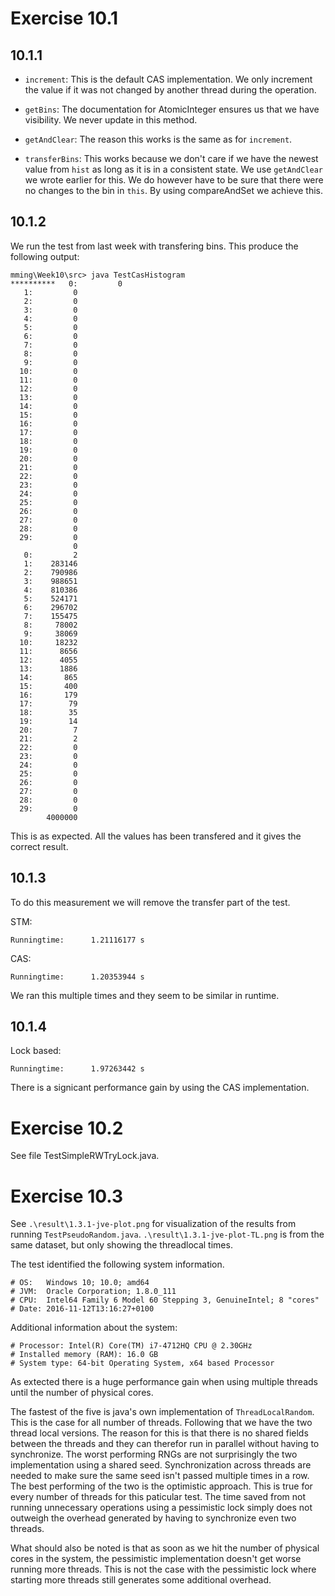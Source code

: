 Exercise 10.1
=============

10.1.1
-------------

- `increment`: This is the default CAS implementation. We only increment the value if it was not changed by another thread during the operation.

- `getBins`: The documentation for AtomicInteger ensures us that we have visibility. We never update in this method.

- `getAndClear`: The reason this works is the same as for `increment`.

- `transferBins`: This works because we don't care if we have the newest value from `hist` as long as it is in a consistent state. We use `getAndClear` we wrote earlier for this. We do however have to be sure that there were no changes to the bin in `this`. By using compareAndSet we achieve this.

10.1.2
-------------

We run the test from last week with transfering bins. This produce the following output:

```
mming\Week10\src> java TestCasHistogram
**********   0:         0
   1:         0
   2:         0
   3:         0
   4:         0
   5:         0
   6:         0
   7:         0
   8:         0
   9:         0
  10:         0
  11:         0
  12:         0
  13:         0
  14:         0
  15:         0
  16:         0
  17:         0
  18:         0
  19:         0
  20:         0
  21:         0
  22:         0
  23:         0
  24:         0
  25:         0
  26:         0
  27:         0
  28:         0
  29:         0
              0
   0:         2
   1:    283146
   2:    790986
   3:    988651
   4:    810386
   5:    524171
   6:    296702
   7:    155475
   8:     78002
   9:     38069
  10:     18232
  11:      8656
  12:      4055
  13:      1886
  14:       865
  15:       400
  16:       179
  17:        79
  18:        35
  19:        14
  20:         7
  21:         2
  22:         0
  23:         0
  24:         0
  25:         0
  26:         0
  27:         0
  28:         0
  29:         0
        4000000
```

This is as expected. All the values has been transfered and it gives the correct result.

10.1.3
-------------

To do this measurement we will remove the transfer part of the test.

STM:
```
Runningtime:      1.21116177 s
```

CAS:
```
Runningtime:      1.20353944 s
```

We ran this multiple times and they seem to be similar in runtime.


10.1.4
------------

Lock based:
```
Runningtime:      1.97263442 s
```

There is a signicant performance gain by using the CAS implementation.

Exercise 10.2
=============

See file TestSimpleRWTryLock.java.

Exercise 10.3
=============

See `.\result\1.3.1-jve-plot.png` for visualization of the results from running `TestPseudoRandom.java`. 
`.\result\1.3.1-jve-plot-TL.png` is from the same dataset, but only showing the threadlocal times.

The test identified the following system information.

```
# OS:   Windows 10; 10.0; amd64
# JVM:  Oracle Corporation; 1.8.0_111
# CPU:  Intel64 Family 6 Model 60 Stepping 3, GenuineIntel; 8 "cores"
# Date: 2016-11-12T13:16:27+0100
```

Additional information about the system:

```
# Processor: Intel(R) Core(TM) i7-4712HQ CPU @ 2.30GHz
# Installed memory (RAM): 16.0 GB
# System type: 64-bit Operating System, x64 based Processor
```

As extected there is a huge performance gain when using multiple threads until the number of physical cores.

The fastest of the five is java's own implementation of `ThreadLocalRandom`. This is the case for all number of threads.
Following that we have the two thread local versions. The reason for this is that there is no shared fields between the threads and they can therefor run in parallel without having to synchronize.
The worst performing RNGs are not surprisingly the two implementation using a shared seed. Synchronization across threads are needed to make sure the same seed isn't passed multiple times in a row. The best performing of the two is the optimistic approach. This is true for every number of threads for this paticular test. The time saved from not running unnecessary operations using a pessimistic lock simply does not outweigh the overhead generated by having to synchronize even two threads. 

What should also be noted is that as soon as we hit the number of physical cores in the system, the pessimistic implementation doesn't get worse running more threads. This is not the case with the pessimistic lock where starting more threads still generates some additional overhead.
